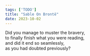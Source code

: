 ```yaml
---
tags: ['TODO']
title: "Sable On Brontë"
date: 2023-10-02
---
```


Did you manage to muster the bravery,  
to finally finish what you were reading,  
and did it end so seamlessly,  
as you had doubted previously?
